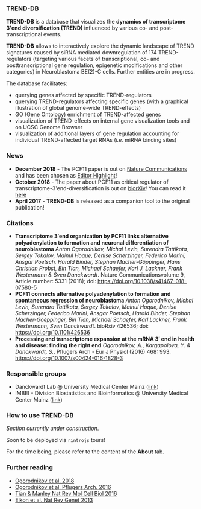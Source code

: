 </br></br>

### TREND-DB

**TREND-DB** is a database that visualizes the **dynamics of transcriptome 3'end diversification (TREND)** influenced by various co- and post-transcriptional events.

**TREND-DB** allows to interactively explore the dynamic landscape of TREND signatures caused by siRNA mediated downregulation of 174 TREND-regulators (targeting various facets of transcriptional, co- and posttranscriptional gene regulation, epigenetic modifications and other categories) in Neuroblastoma BE(2)-C cells. Further entities are in progress.

The database facilitates:

- querying genes affected by specific TREND-regulators
- querying TREND-regulators affecting specific genes (with a graphical illustration of global genome-wide TREND-effects)
- GO (Gene Ontology) enrichment of TREND-affected genes
- visualization of TREND-effects on internal gene visualization tools and on UCSC Genome Browser
- visualization of additional layers of gene regulation accounting for individual TREND-affected target RNAs (*i.e.* miRNA binding sites) 

<!-- Link to technical How-To page (under construction) [][][]? --> 


### News

- **December 2018** - The PCF11 paper is out on <a href="https://www.nature.com/articles/s41467-018-07580-5"  target="_blank">Nature Communications</a> and has been chosen as <a href="https://www.nature.com/collections/bhkhbxstgj" target="_blank">Editor Highlight</a>!
- **October 2018** - The paper about PCF11 as critical regulator of transcriptome-3'end-diversification is out on [biorXiv](https://www.biorxiv.org)! You can read it <a href="https://www.biorxiv.org/content/early/2018/10/18/426536" target="_blank">here</a>
- **April 2017** - **TREND-DB** is released as a companion tool to the original publication!

### Citations

- **Transcriptome 3′end organization by PCF11 links alternative polyadenylation to formation and neuronal differentiation of neuroblastoma**
  *Anton Ogorodnikov, Michal Levin, Surendra Tattikota, Sergey Tokalov, Mainul Hoque, Denise Scherzinger, Federico Marini, Ansgar Poetsch, Harald Binder, Stephan Macher-Göppinger, Hans Christian Probst, Bin Tian, Michael Schaefer, Karl J. Lackner, Frank Westermann & Sven Danckwardt*.
  Nature Communicationsvolume 9, Article number: 5331 (2018); doi: https://doi.org/10.1038/s41467-018-07580-5
- **PCF11 connects alternative polyadenylation to formation and spontaneous regression of neuroblastoma**
  *Anton Ogorodnikov, Michal Levin, Surendra Tattikota, Sergey Tokalov, Mainul Hoque, Denise Scherzinger, Federico Marini, Ansgar Poetsch, Harald Binder, Stephan Macher-Goeppinger, Bin Tian, Michael Schaefer, Karl Lackner, Frank Westermann, Sven Danckwardt*. 
  bioRxiv 426536; doi: https://doi.org/10.1101/426536
- **Processing and transcriptome expansion at the mRNA 3′ end in health and disease: finding the right end**
  *Ogorodnikov, A., Kargapolova, Y. & Danckwardt, S.*. Pflugers Arch - Eur J Physiol (2016) 468: 993.
  https://doi.org/10.1007/s00424-016-1828-3

### Responsible groups </br>

- Danckwardt Lab @ University Medical Center Mainz (<a href="https://www.unimedizin-mainz.de/cth/professuren-arbeitsgruppen/prof-danckwardt.html" target="_blank">link</a>) 
- IMBEI - Division Biostatistics and Bioinformatics @ University Medical Center Mainz (<a href="http://www.unimedizin-mainz.de/imbei/biostatistics-bioinformatics/welcome.html?L=1" target="_blank">link</a>) 


### How to use **TREND-DB**

*Section currently under construction*.

Soon to be deployed via `rintrojs` tours!

For the time being, please refer to the content of the **About** tab.

### Further reading

- <a href="https://www.nature.com/articles/s41467-018-07580-5" target="_blank">Ogorodnikov et al. 2018</a>
- <a href="http://doi.org/10.1007/s00424-016-1828-3" target="_blank">Ogorodnikov et al. Pflugers Arch. 2016</a>
- <a href="http://doi.org/10.1038/nrm.2016.116" target="_blank">Tian & Manley Nat Rev Mol Cell Biol 2016</a> 
- <a href="http://doi.org/10.1038/nrg3482" target="_blank">Elkon et al. Nat Rev Genet 2013</a>


